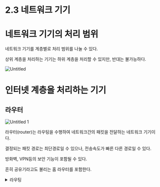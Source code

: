 # 2.3 네트워크 기기

# 네트워크 기기의 처리 범위

네트워크 기기를 계층별로 처리 범위를 나눌 수 있다.

상위 계층을 처리하는 기기는 하위 계층을 처리할 수 있지만, 반대는 불가능하다.

![Untitled](https://github.com/STUDY-0x0E/CS-STUDY/assets/69425431/c1ac4502-dcd8-4ca9-a374-aa1712710a46)

# 인터넷 계층을 처리하는 기기

## 라우터

![Untitled 1](https://github.com/STUDY-0x0E/CS-STUDY/assets/69425431/b83823f3-5dd9-4dc4-a29f-396d367d5f91)

라우터(router)는 라우팅을 수행하여 네트워크간의 패킷을 전달하는 네트워크 기기이다.

결정되는 패킷 경로는 최단경로일 수 있으나, 전송속도가 빠른 다른 경로일 수 있다.

방화벽, VPN등의 보안 기능이 포함될 수 있다.

흔히 공유기라고도 불리는 홈 라우터를 포함한다.

<details><summary> 라우팅 </summary>
    
    라우팅: 패킷 헤더를 읽고 패킷 경로를 선택하는 프로세스
    
    라우팅 테이블: 특정 네트워크 노드까지의 경로 및 거리를 나타내는 테이블
    
    정적 라우팅: 소규모 네트워크에서 수동으로 라우팅 테이블을 만들고 사용
    
    동적 라우팅: 라우팅 프로토콜을 기반으로 라우팅 테이블을 만들고 사용
    

# 데이터 링크 계층을 처리하는 기기

## 브리지

![Untitled 2](https://github.com/STUDY-0x0E/CS-STUDY/assets/69425431/b5142450-eb74-4385-9655-535beb5f9784)

![Untitled 3](https://github.com/STUDY-0x0E/CS-STUDY/assets/69425431/601242ae-328f-4a1f-b567-e6c39dadf55d)

브리지(bridge)는 네트워크 브리징을 수행하는 기기이다. 

네트워크 브리징은 2개의 LAN을 단일 네트워크처럼 연결하는 기능이다.

## NIC

![Untitled 4](https://github.com/STUDY-0x0E/CS-STUDY/assets/69425431/8fc6a34c-3310-4788-ac49-7f9816e7564e)

NIC(Network Interface Controller)는 LAN 카드라고도 불린다.

MAC주소를 사용하여 낮은 수준의 주소 할당 시스템을 제공한다.

PC를 LAN에 연결하고, 패킷을 송/수신 할 수 있게 한다. 

# 물리계층을 처리하는 기기

## 리피터

![Untitled 5](https://github.com/STUDY-0x0E/CS-STUDY/assets/69425431/7fca1f06-7d9e-4f4a-a3b2-d5022264fd19)

리피터(repeater)는 신호를 증폭하여 다른쪽으로 전달하는 장치이다.

광섬유를 이용한 전송은 리피터를 필요로 하지 않는다.

## 허브

허브(hub, ethernet hub)는 여러개의 네트워크 장치를 연결하는 장치이다.

리피터의 신호 증폭을 수행하기도 한다.

여러대의 PC를 연결하여 star topology를 만들 수 있다.

스위치로 완전히 대체할 수 있으며 허브를 L1스위치라 하기도 한다.

<details><summary> 허브 종류 </summary>
    
    더미허브: 단순히 여러 네트워크를 중계한다.
    
    인텔리전트 허브: 신호 조절, 변경 등 다양한 기능을 가진다.
    
    스태커블 허브: 허브 여러개를 쌓아서 더 많은 장치를 연결할 수 있다.
    

## AP

![Untitled 6](https://github.com/STUDY-0x0E/CS-STUDY/assets/69425431/7dfff432-9536-479b-bf45-d101e1983bee) 
![Untitled 7](https://github.com/STUDY-0x0E/CS-STUDY/assets/69425431/fccfe58f-5791-4472-b93b-61fdfb7dc00f)

AP(Access Point)는 무선 장치를 유선LAN에 연결하는 장치이다.

# 스위치
![Untitled 8](https://github.com/STUDY-0x0E/CS-STUDY/assets/69425431/5b08544b-2af9-4b14-8c5d-028f8d289a7c)


스위치(switch)는 여러 네트워크 기기를 연결하고, 데이터 통신을 중재하는 기기이며, 스위칭 허브라고도 한다.

OSI계층을 기준으로 동작하는 계층에 따라 L2, L3, L4, L7 스위치로 나뉜다. 이 중 L7 스위치는 L5, L6 기능을 포함하고 있다.

L4, L7 스위치는 로드밸런싱 기능을 가지고 있어서 L4, L7 로드밸런서라고도 한다.



- L2스위치는 가장 흔한 스위치이며, MAC주소를 기반으로 데이터를 전달한다.
  
  <details><summary> L2 스위치 모드 </summary>
    
    store-and-forward: 프레임을 저장한 후 오류를 검사하고 전송
    
    cut-through: 전체 프레임을 기다리지 않고 주소가 식별되면 전송
    
    fragment-free: 최소 64바이트를 읽으면서 오류를 검사하고 전송.
    
    fragment-free는 cut-through의 속도와 오류 검사기능이 결합된 모드이다.

- L3스위치는 라우팅기능을 가진 스위치이며, IP주소를 기반으로 데이터를 전달한다. 네트워크의 백본에서 WAN에 연결하는 스위치는 백본스위치라고도 한다. L3스위치는 라우터와 명확하게 구분되지 않는다.

- L4스위치는 로드밸런싱기능을 가진 스위치이다. L4스위치는 데이터 전달을 위해 port번호도 참고할 수 있다. L4 로드밸런싱은 NAT작업을 통해 주소를 변경하는 방법이다.

- L7스위치는 L4스위치에 추가로 패킷내용을 보고 스위칭할 수 있다. L7스위치는 HTTP의 URL, FTP 쿠키 정보 및 바이러스 패턴을 분석하여 더 정교한 로드 밸런싱이 가능하다. L7스위치를 보안 스위치라고도 한다.


    

# 게이트웨이

![Untitled 9](https://github.com/STUDY-0x0E/CS-STUDY/assets/69425431/a8709d16-01c3-445a-9136-99d9dcf82b1d)

게이트웨이는 하나 이상의 프로토콜을 사용하여, 데이터가 하나의 네트워크에서 다른 네트워크로 흐를 수 있게 하는 하드웨어 및 소프트웨어이다. 

게이트웨이는 모든 계층에서 동작할 수 있다.

### 허브 vs 스위치

허브는 수신한 신호를 수신하지 않은 모든 포트에게 송신한다(플러딩, flooding).

이로 인해 신호가 충돌할 수 있다. 스위치는 이를 방지하고, 송신이 필요한 포트에만 송신한다. 

참고)

게이트웨이: https://nds.id/en/network-gateway-en/
